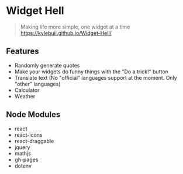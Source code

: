 # Widget Hell
> Making life more simple, one widget at a time
> https://kylebuii.github.io/Widget-Hell/

## Features
- Randomly generate quotes
- Make your widgets do funny things with the "Do a trick!" button
- Translate text (No "official" languages support at the moment. Only "other" languages)
- Calculator
- Weather

## Node Modules
- react
- react-icons
- react-draggable
- jquery
- mathjs
- gh-pages
- dotenv
